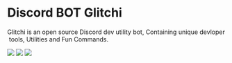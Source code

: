  # Discord BOT Glitchi 
 <p>Glitchi is an open source Discord dev utility bot, Containing unique devloper tools, Utilities and Fun Commands.</p> 
  
  
 ![](https://media.discordapp.net/attachments/906985861525155880/934092437473886288/2022-01-21-19-45-37.jpg) 
 [![](https://img.shields.io/badge/SERVER-7289DA?style=for-the-badge&logo=discord&logoColor=white)](https://discord.gg/ZARyCT3a7G) 
 [![](https://img.shields.io/badge/Invite-7289DA?style=for-the-badge&logo=discord&logoColor=white)](https://discord.com/oauth2/authorize?client_id=852227150455373906&scope=bot%20applications.commands&permissions=413927861313) 

